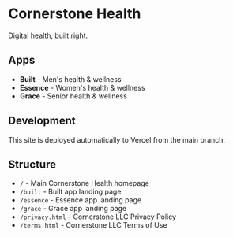 # Cornerstone Health
Digital health, built right.
## Apps
- **Built** - Men's health & wellness
- **Essence** - Women's health & wellness  
- **Grace** - Senior health & wellness
## Development
This site is deployed automatically to Vercel from the main branch.
## Structure
- `/` - Main Cornerstone Health homepage
- `/built` - Built app landing page
- `/essence` - Essence app landing page
- `/grace` - Grace app landing page
- `/privacy.html` - Cornerstone LLC Privacy Policy
- `/terms.html` - Cornerstone LLC Terms of Use
